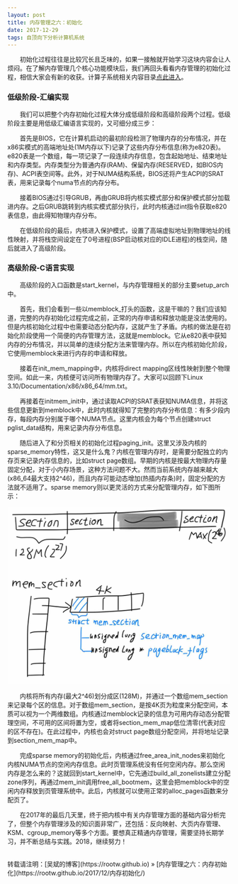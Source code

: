 ```yaml
---
layout: post
title: 内存管理之六：初始化
date: 2017-12-29 
tags: 自顶向下分析计算机系统
---
```


&emsp;&emsp;初始化过程往往是比较冗长且乏味的，如果一接触就开始学习这块内容会让人烦闷。在了解内存管理几个核心功能模块后，我们再回头看看内存管理的初始化过程，相信大家会有新的收获。计算子系统相关内容目录[点此进入](https://rootw.github.io/2017/02/计算子系统/)。

### 低级阶段-汇编实现

&emsp;&emsp;我们可以把整个内存初始化过程大体分成低级阶段和高级阶段两个过程。低级阶段主要是用低级汇编语言实现的，又可细分成三步：

&emsp;&emsp;首先是BIOS，它在计算机启动的最初阶段检测了物理内存的分布情况，并在x86实模式的高端地址处(1M内存以下)记录了这些内存分布信息(称为e820表)。e820表是一个数组，每一项记录了一段连续内存信息，包含起始地址、结束地址和内存类型。内存类型分为普通内存(RAM)、保留内存(RESERVED，如BIOS内存)、ACPI表空间等。此外，对于NUMA结构系统，BIOS还将产生ACPI的SRAT表，用来记录每个numa节点的内存分布。

&emsp;&emsp;接着BIOS通过引导GRUB，再由GRUB将内核实模式部分和保护模式部分加载进内存。之后GRUB跳转到内核实模式部分执行，此时内核通过int指令获取e820表信息，由此得知物理内存分布。

&emsp;&emsp;在低级阶段的最后，内核进入保护模式，设置了高端虚拟地址到物理地址的线性映射，并将栈空间设定在了0号进程(BSP启动核对应的IDLE进程)的栈空间，随后就进入了高级阶段。

### 高级阶段-C语言实现

&emsp;&emsp;高级阶段的入口函数是start_kernel，与内存管理相关的部分主要setup_arch中。

&emsp;&emsp;首先，我们会看到一些以memblock_打头的函数，这是干嘛的？我们应该知道，完整的内存初始化过程完成之前，正常的内存申请和释放功能是没法使用的。但是内核初始化过程中也需要动态分配内存，这就产生了矛盾。内核的做法是在初始化阶段使用一个简便的内存管理方法，这就是memblock。它从e820表中获知内存的分布情况，并以简单的连续分配方法来管理内存。所以在内核初始化阶段，它使用memblock来进行内存的申请和释放。

&emsp;&emsp;接着在init_mem_mapping中，内核将direct mapping区线性映射到整个物理空间。如此一来，内核便可访问所有物理内存了。大家可以回顾下Linux 3.10/Documentation/x86/x86_64/mm.txt。

&emsp;&emsp;再接着在initmem_init中，通过读取ACPI的SRAT表获知NUMA信息，并将这些信息更新到memblock中，此时内核就得知了完整的内存分布信息：有多少段内存，每段内存分别属于哪个NUMA节点。这里内核会为每个节点创建struct pglist_data结构，用来记录内存分布信息。

&emsp;&emsp;随后进入了和分页相关的初始化过程paging_init。这里又涉及内核的sparse_memory特性，这又是什么鬼？内核在管理内存时，是需要分配独立的内存页来记录内存信息的，比如struct page数组。早期的内核是按最大物理内存量固定分配，对于小内存场景，这种方法问题不大。然而当前系统内存越来越大(x86_64最大支持2^46)，而且内存可能动态增加(热插内存条)时，固定分配的方法就不适用了。sparse memory则以更灵活的方式来分配管理内存，如下图所示：

<div align="center">
<img src="/images/posts/i440fx/memory6_1.jpg" height="400" width="500">  
</div> 

&emsp;&emsp;内核将所有内存(最大2^46)划分成区(128M)，并通过一个数组mem_section来记录每个区的信息。对于数组mem_section，是按4K页为粒度来分配空间，本质可以视为一个两维数组。内核通过memblock记录的信息为可用内存动态分配管理空间，不可用的区间将置为空，或者将section_mem_map低位清零(代表对应的区不存在)。在此过程中，内核也会对struct page数组分配空间，并将地址记录到section_mem_map中。

&emsp;&emsp;完成sparse memory的初始化后，内核通过free_area_init_nodes来初始化内核NUMA节点的空闲内存信息。此时页管理系统没有任何空闲内存。那么空闲内存是怎么来的？这就回到start_kernel中，它先通过build_all_zonelists建立分配zone序列，再通过mem_init调用free_all_bootmem，这里会把memblock中的空闲内存释放到页管理系统中。此后，内核就可以使用正常的alloc_pages函数来分配页了。

&emsp;&emsp;在2017年的最后几天里，终于把内核中有关内存管理方面的基础内容分析完了，但整个内存管理涉及的知识面非常广，还包括：反向映射、大页内存管理、KSM、cgroup_memory等多个方面。要想真正精通内存管理，需要坚持长期学习，并不断总结与实践。2018，继续努力！

<br>
转载请注明：[吴斌的博客](https://rootw.github.io) » [内存管理之六：内存初始化](https://rootw.github.io/2017/12/内存初始化/) 
